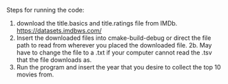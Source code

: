 Steps for running the code:
1. download the title.basics and title.ratings file from IMDb. https://datasets.imdbws.com/
2. Insert the downloaded files into cmake-build-debug or direct the file path to read from wherever you placed the downloaded file.
2b. May have to change the file to a .txt if your computer cannot read the .tsv that the file downloads as.
3. Run the program and insert the year that you desire to collect the top 10 movies from.